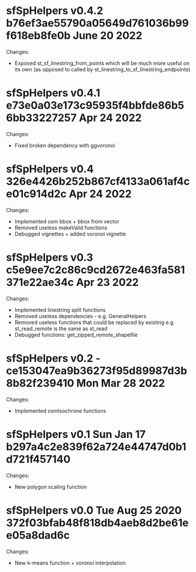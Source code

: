 
sfSpHelpers v0.4.2 b76ef3ae55790a05649d761036b99f618eb8fe0b June 20 2022
==============

Changes:

* Exposed st_sf_linestring_from_points which will be much more useful on its own (as opposed to called by st_linestring_to_sf_linestring_endpoints)


sfSpHelpers v0.4.1 e73e0a03e173c95935f4bbfde86b56bb33227257 Apr 24 2022
==============

Changes:

* Fixed broken dependency with ggvoronoi



sfSpHelpers v0.4 326e4426b252b867cf4133a061af4ce01c914d2c Apr 24 2022
==============

Changes:

* Implemented osm bbox + bbox from vector
* Removed useless makeValid functions
* Debugged vignettes + added voronoi vignette


sfSpHelpers v0.3 c5e9ee7c2c86c9cd2672e463fa581371e22ae34c Apr 23 2022
==============

Changes:

* Implemented linestring split functions
* Removed useless dependencies - e.g. GeneralHelpers
* Removed useless functions that could be replaced by existing e.g st_read_remote is the same as st_read
* Debugged functions: get_zipped_remote_shapefile 


sfSpHelpers v0.2 - ce153047ea9b36273f95d89987d3b8b82f239410  Mon Mar 28 2022
==============

Changes:

* Implemented osmIsochrone functions



sfSpHelpers v0.1 Sun Jan 17  b297a4c2e839f62a724e44747d0b1d721f457140
==============

Changes:

* New polygon scaling function


sfSpHelpers v0.0 Tue Aug 25 2020  372f03bfab48f818db4aeb8d2be61ee05a8dad6c
==============

Changes:

* New k-means function + voronoi interpolation


